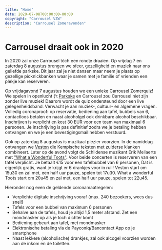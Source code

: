 ```yaml
---
title: "Home"
date: 2020-07-08T00:00:00-00:00
copyright: "Carrousel VZW"
description: "Carrousel Zomeravonden"
---
```


# Carrousel draait ook in 2020
In 2020 zal onze Carrousel tóch een rondje draaien. Op vrijdag 7 en zaterdag 8 augustus brengen we sfeer, gezelligheid en muziek naar ons geliefde parkske. Dit jaar zal je niet dansen maar neem je plaats op gezellige picknickbanken waar je samen met je familie of vrienden een plekje kan reserveren.

Op vrijdagavond 7 augustus houden we een unieke Carrousel Zomerquiz! We spelen in openlucht (’t [Parkske](/locatie/) en Carrousel zou Carrousel niet zijn zonder live muziek! Daarom wordt de quiz ondersteund door een live gelegenheidsband. Verwacht je aan muziek-, cultuur- en algemene vragen. Volledig coronaproof: op reservatie, bediening aan tafel, bubbels van 6, contactloos betalen en naast alcoholgel ook drinkbare alcohol beschikbaar. Inschrijven is verplicht en kost 30 EUR voor een team van
maximaal 6 personen. Je inschrijving is pas definitief zodra we je betaling hebben ontvangen en we je een bevestigingsmail hebben verstuurd. 

Ook op zaterdag 8 augustus is muzikaal plezier voorzien. In de namiddag ontvangen we [Veston](/activiteiten/veston) die Kempische teksten met zuiderse klanken combineert. Later op de avond volgt de Schildense muzikant Erik Mellaerts met ["What a Wonderful Toots"](/activiteiten/what_a_wonderful_toots). Voor beide concerten is reserveren van een tafel verplicht. Je betaalt €15 voor een tafelbubbel van 6 personen,  Dat is eigenlijk gratis, want je krijgt er 6 drankjes voor in ruil!
 Veston start om 15u30 en zal met, een half uur pauze, spelen tot 17u30.
 What a wonderful Toots start om 20u45 en zal met, een half uur pauze, spelen tot 22u45.

 Hieronder nog even de geldende coronamaatregelen:
 - Verplichte digitale inschrijving vooraf (max. 240 bezoekers, wees dus snel!)
 - Tafels voor een bubbel van maximum 6 personen
 - Behalve aan de tafels, houd je altijd 1,5 meter afstand. Zet een mondmasker op als je toch dichter komt
 - Bediening gebeurt aan tafel, met mondmasker
 - Elektronische betaling via de Payconiq/Bancontact App op je smartphone
 - Naast lekkere (alcoholische) drankjes, zal ook alcogel voorzien worden aan de inkom en de toiletten.
